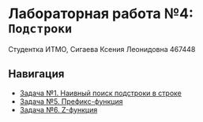 # Лабораторная работа №4: `Подстроки`

Студентка ИТМО, Сигаева Ксения Леонидовна 467448

## Навигация

-  [Задача №1. Наивный поиск подстроки в строке](./task1)
-  [Задача №5. Префикс-функция](./task5)
-  [Задача №6. Z-функция](./task6)

